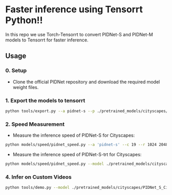 # Faster inference using Tensorrt Python!!

In this repo we use Torch-Tensorrt to convert PIDNet-S and PIDNet-M models to Tensorrt for faster inference.

## Usage
### 0. Setup
* Clone the official PIDNet repository and download the required model weight files.

### 1. Export the models to tensorrt
````bash
python tools/export.py --a pidnet-s --p ./pretrained_models/cityscapes/PIDNet_S_Cityscapes_test.pt --o ./pretrained_models/cityscapes/PIDNet_S_Cityscapes_test_trt.ts
````
### 2. Speed Measurement

* Measure the inference speed of PIDNet-S for Cityscapes:
````bash
python models/speed/pidnet_speed.py --a 'pidnet-s' --c 19 --r 1024 2048
````
* Measure the inference speed of PIDNet-S-trt for Cityscapes:
````bash
python models/speed/pidnet_speed.py --model ./pretrained_models/cityscapes/PIDNet_S_Cityscapes_test_trt.ts
````
### 4. Infer on Custom Videos

````bash
python tools/demo.py --model ./pretrained_models/cityscapes/PIDNet_S_Cityscapes_test_trt.ts --input ./path/to/sample/video
````

